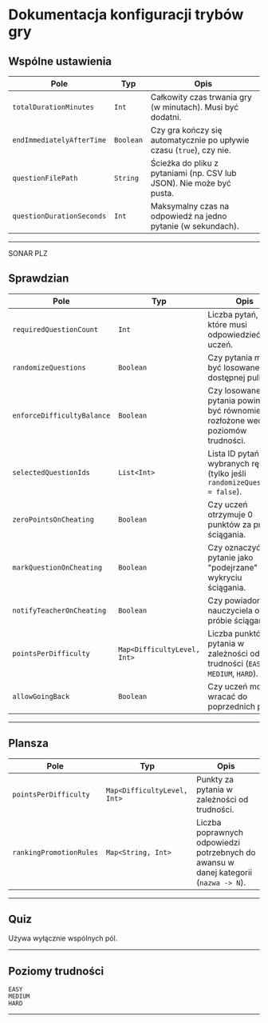 #  Dokumentacja konfiguracji trybów gry

##  Wspólne ustawienia
| Pole                      | Typ       | Opis                                                                 |
| ------------------------- | --------- | -------------------------------------------------------------------- |
| `totalDurationMinutes`    | `Int`     | Całkowity czas trwania gry (w minutach). Musi być dodatni.           |
| `endImmediatelyAfterTime` | `Boolean` | Czy gra kończy się automatycznie po upływie czasu (`true`), czy nie. |
| `questionFilePath`        | `String`  | Ścieżka do pliku z pytaniami (np. CSV lub JSON). Nie może być pusta. |
| `questionDurationSeconds` | `Int`     | Maksymalny czas na odpowiedź na jedno pytanie (w sekundach).         |

---
SONAR PLZ
##  Sprawdzian 

| Pole                       | Typ                         | Opis                                                                               |
| -------------------------- | --------------------------- | ---------------------------------------------------------------------------------- |
| `requiredQuestionCount`    | `Int`                       | Liczba pytań, na które musi odpowiedzieć uczeń.                                    |
| `randomizeQuestions`       | `Boolean`                   | Czy pytania mają być losowane z dostępnej puli.                                    |
| `enforceDifficultyBalance` | `Boolean`                   | Czy losowane pytania powinny być równomiernie rozłożone według poziomów trudności. |
| `selectedQuestionIds`      | `List<Int>`                 | Lista ID pytań wybranych ręcznie (tylko jeśli `randomizeQuestions = false`).       |
| `zeroPointsOnCheating`     | `Boolean`                   | Czy uczeń otrzymuje 0 punktów za próbę ściągania.                                  |
| `markQuestionOnCheating`   | `Boolean`                   | Czy oznaczyć pytanie jako "podejrzane" przy wykryciu ściągania.                    |
| `notifyTeacherOnCheating`  | `Boolean`                   | Czy powiadomić nauczyciela o próbie ściągania.                                     |
| `pointsPerDifficulty`      | `Map<DifficultyLevel, Int>` | Liczba punktów za pytania w zależności od trudności (`EASY`, `MEDIUM`, `HARD`).    |
| `allowGoingBack`           | `Boolean`                   | Czy uczeń może wracać do poprzednich pytań.                                        |

---

##  Plansza 

| Pole                    | Typ                         | Opis                                                                                 |
| ----------------------- | --------------------------- | ------------------------------------------------------------------------------------ |
| `pointsPerDifficulty`   | `Map<DifficultyLevel, Int>` | Punkty za pytania w zależności od trudności.                                         |
| `rankingPromotionRules` | `Map<String, Int>`          | Liczba poprawnych odpowiedzi potrzebnych do awansu w danej kategorii (`nazwa -> N`). |

---

##  Quiz

 Używa wyłącznie wspólnych pól.


---

##  Poziomy trudności 

```
EASY
MEDIUM
HARD
```

---
